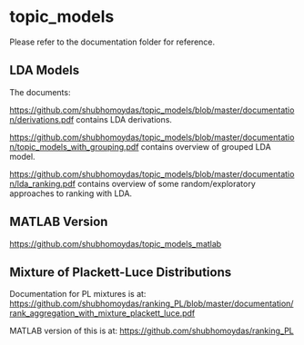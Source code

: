 # topic_models

Please refer to the documentation folder for reference.

LDA Models
------------
The documents:

https://github.com/shubhomoydas/topic_models/blob/master/documentation/derivations.pdf contains LDA derivations.
  
https://github.com/shubhomoydas/topic_models/blob/master/documentation/topic_models_with_grouping.pdf contains overview of grouped LDA model.

https://github.com/shubhomoydas/topic_models/blob/master/documentation/lda_ranking.pdf contains overview of some random/exploratory approaches to ranking with LDA.


MATLAB Version
------------
https://github.com/shubhomoydas/topic_models_matlab


Mixture of Plackett-Luce Distributions
------------
Documentation for PL mixtures is at: https://github.com/shubhomoydas/ranking_PL/blob/master/documentation/rank_aggregation_with_mixture_plackett_luce.pdf

MATLAB version of this is at: https://github.com/shubhomoydas/ranking_PL
